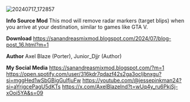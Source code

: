 ![20240717_172857](https://github.com/user-attachments/assets/5c8b11c2-2d70-4b2a-b486-e1c1ced3a5e3)

**Info Source Mod**
This mod will remove radar markers (target blips) when you arrive at your destination, similar to games like GTA V. 

**Download**
https://sanandreasmixmod.blogspot.com/2024/07/blog-post_16.html?m=1

**Author**
Axel Blaze (Porter), Junior_Djjr (Author)

**My Social Media**
https://sanandreasmixmod.blogspot.com/?m=1
https://open.spotify.com/user/316kdr7qdazf42s2ga3ocljbnxgu?si=mggHed1wSbGBigGuIfjuFw
https://youtube.com/@jessepinkman24?si=aYrjgcePagU5dKTs
https://x.com/AxelBlazeInd?t=wUq4y_ru6PkjSj-xOoi5YA&s=09
